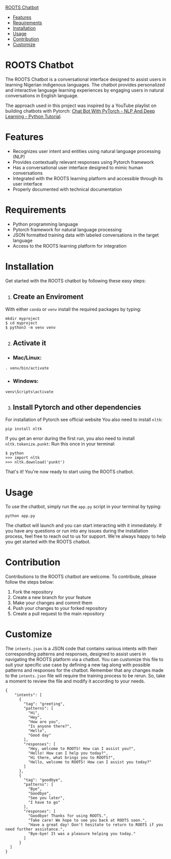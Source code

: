  [ROOTS Chatbot](#roots-chatbot)
  * [Features](#features)
  * [Requirements](#requirements)
  * [Installation](#installation)
  * [Usage](#usage)
  * [Contribution](#contribution)
  * [Customize](#customize)


# ROOTS Chatbot
The ROOTS Chatbot is a conversational interface designed to assist users in learning Nigerian indigenous languages. The chatbot provides personalized and interactive language learning experiences by engaging users in natural conversations in English language.

The approach used in this project was inspired by a YouTube playlist on building chatbots with Pytorch:
[Chat Bot With PyTorch - NLP And Deep Learning - Python Tutorial](https://youtu.be/RpWeNzfSUHw).

# Features
- Recognizes user intent and entities using natural language processing (NLP)
- Provides contextually relevant responses using Pytorch framework
- Has a conversational user interface designed to mimic human conversations
- Integrated with the ROOTS learning platform and accessible through its user interface
- Properly documented with technical documentation

# Requirements
- Python programming language
- Pytorch framework for natural language processing
- JSON formatted training data with labeled conversations in the target language
- Access to the ROOTS learning platform for integration

# Installation
Get started with the ROOTS chatbot by following these easy steps:
1. ## Create an Enviroment
With either `conda` or `venv` install the required packages by typing:
```
mkdir myproject
$ cd myproject
$ python3 -m venv venv
```
2. ## Activate it
- ### Mac/Linux:
```
. venv/bin/activate
```
- ### Windows:
```
venv\Scripts\activate
```
3. ## Install Pytorch and other dependencies
For installation of Pytorch see official website
You also need to install `nltk`:
```
pip install nltk
```
If you get an error during the first run, you also need to install `nltk.tokenize.punkt`: 
Run this once in your terminal:
```
$ python
>>> import nltk
>>> nltk.download('punkt')
```

That's it! You're now ready to start using the ROOTS chatbot.
# Usage
To use the chatbot, simply run the `app.py` script in your terminal by typing: 
```
python app.py
```
The chatbot will launch and you can start interacting with it immediately.
If you have any questions or run into any issues during the installation process, feel free to reach out to us for support. We're always happy to help you get started with the ROOTS chatbot.

# Contribution
Contributions to the ROOTS chatbot are welcome. To contribute, please follow the steps below:
1. Fork the repository
2. Create a new branch for your feature
3. Make your changes and commit them
4. Push your changes to your forked repository
5. Create a pull request to the main repository

# Customize
The `intents.json` is a JSON code that contains various intents with their corresponding patterns and responses, designed to assist users in navigating the ROOTS platform via a chatbot. You can customize this file to suit your specific use case by defining a new tag along with possible patterns and responses for the chatbot. Remember that any changes made to the `intents.json` file will require the training process to be rerun. So, take a moment to review the file and modify it according to your needs.
```
{
    "intents": [
      {
        "tag": "greeting",
        "patterns": [
          "Hi",
          "Hey",
          "How are you",
          "Is anyone there?",
          "Hello",
          "Good day"
        ],
        "responses": [
          "Hey, welcome to ROOTS! How can I assist you?",
          "Hello! How can I help you today?",
          "Hi there, what brings you to ROOTS?",
          "Hello, welcome to ROOTS! How can I assist you today?"
        ]
      },
      {
        "tag": "goodbye",
        "patterns": [
          "Bye",
          "Goodbye",
          "See you later",
          "I have to go"
        ],
        "responses": [
          "Goodbye! Thanks for using ROOTS.",
          "Take care! We hope to see you back at ROOTS soon.",
          "Have a great day! Don't hesitate to return to ROOTS if you need further assistance.",
          "Bye-bye! It was a pleasure helping you today."
        ]
      }
  ]
}
```

